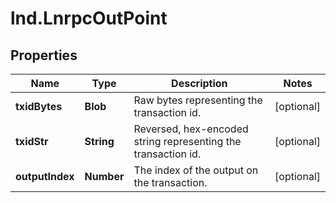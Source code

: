 # lnd.LnrpcOutPoint

## Properties

Name | Type | Description | Notes
------------ | ------------- | ------------- | -------------
**txidBytes** | **Blob** | Raw bytes representing the transaction id. | [optional] 
**txidStr** | **String** | Reversed, hex-encoded string representing the transaction id. | [optional] 
**outputIndex** | **Number** | The index of the output on the transaction. | [optional] 


